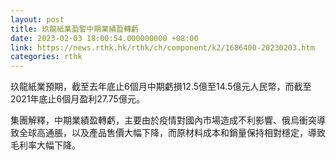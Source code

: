 ```yaml
---
layout: post
title: 玖龍紙業盈警中期業績盈轉虧
date: 2023-02-03 18:00:54.000000000 +08:00
link: https://news.rthk.hk/rthk/ch/component/k2/1686400-20230203.htm
categories: rthk
---
```


玖龍紙業預期，截至去年底止6個月中期虧損12.5億至14.5億元人民幣，而截至2021年底止6個月盈利27.75億元。

集團解釋，中期業績盈轉虧，主要由於疫情對國內市場造成不利影響、俄烏衝突導致全球高通脹，以及產品售價大幅下降，而原材料成本和銷量保持相對穩定，導致毛利率大幅下降。
